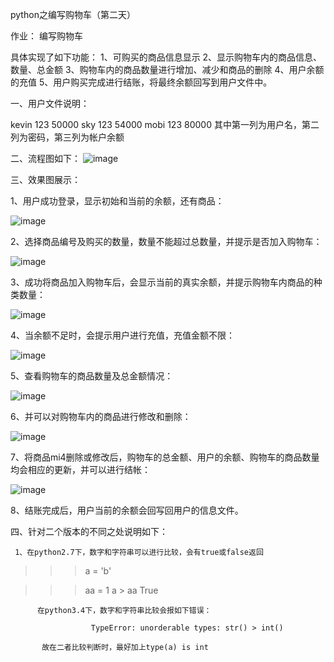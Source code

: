 python之编写购物车（第二天）

作业：
     编写购物车

具体实现了如下功能：
     1、可购买的商品信息显示
     2、显示购物车内的商品信息、数量、总金额
     3、购物车内的商品数量进行增加、减少和商品的删除
     4、用户余额的充值
     5、用户购买完成进行结账，将最终余额回写到用户文件中。
                      

一、用户文件说明：

kevin 123 50000
sky   123 54000
mobi  123 80000
  其中第一列为用户名，第二列为密码，第三列为帐户余额

 

二、流程图如下：
![image](https://github.com/ButBueatiful/dotvim/raw/master/screenshots/vim-screenshot.jpg)

三、效果图展示：

1、用户成功登录，显示初始和当前的余额，还有商品：

![image](http://images2015.cnblogs.com/blog/857962/201601/857962-20160103002158995-1408962865.png)

2、选择商品编号及购买的数量，数量不能超过总数量，并提示是否加入购物车：

![image](http://images2015.cnblogs.com/blog/857962/201601/857962-20160103002212370-66120990.png)

3、成功将商品加入购物车后，会显示当前的真实余额，并提示购物车内商品的种类数量：

![image](http://images2015.cnblogs.com/blog/857962/201601/857962-20160103002223979-88101367.png) 

4、当余额不足时，会提示用户进行充值，充值金额不限：

![image](http://images2015.cnblogs.com/blog/857962/201601/857962-20160103002230932-1815174276.png)

5、查看购物车的商品数量及总金额情况：

![image](http://images2015.cnblogs.com/blog/857962/201601/857962-20160103002256339-961568644.png)

6、并可以对购物车内的商品进行修改和删除：

![image](http://images2015.cnblogs.com/blog/857962/201601/857962-20160103002309401-1058291529.png)

7、将商品mi4删除或修改后，购物车的总金额、用户的余额、购物车的商品数量均会相应的更新，并可以进行结帐：

![image](http://images2015.cnblogs.com/blog/857962/201601/857962-20160103002318573-654729247.png)

8、结账完成后，用户当前的余额会回写回用户的信息文件。


四、针对二个版本的不同之处说明如下：

     1、在python2.7下，数字和字符串可以进行比较，会有true或false返回

 >>> a = 'b'

>>> aa = 1
>>> a > aa
True

 

          在python3.4下，数字和字符串比较会报如下错误：

                      TypeError: unorderable types: str() > int()

           故在二者比较判断时，最好加上type(a) is int 
